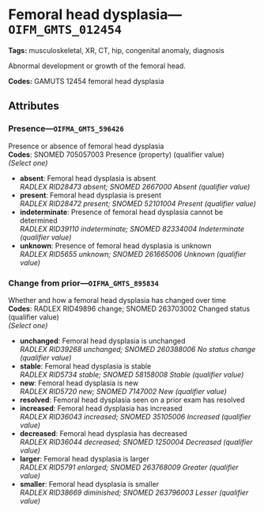 # Femoral head dysplasia—`OIFM_GMTS_012454`

**Tags:** musculoskeletal, XR, CT, hip, congenital anomaly, diagnosis

Abnormal development or growth of the femoral head.

**Codes:** GAMUTS 12454 femoral head dysplasia

## Attributes

### Presence—`OIFMA_GMTS_596426`

Presence or absence of femoral head dysplasia  
**Codes**: SNOMED 705057003 Presence (property) (qualifier value)  
*(Select one)*

- **absent**: Femoral head dysplasia is absent  
_RADLEX RID28473 absent; SNOMED 2667000 Absent (qualifier value)_
- **present**: Femoral head dysplasia is present  
_RADLEX RID28472 present; SNOMED 52101004 Present (qualifier value)_
- **indeterminate**: Presence of femoral head dysplasia cannot be determined  
_RADLEX RID39110 indeterminate; SNOMED 82334004 Indeterminate (qualifier value)_
- **unknown**: Presence of femoral head dysplasia is unknown  
_RADLEX RID5655 unknown; SNOMED 261665006 Unknown (qualifier value)_

### Change from prior—`OIFMA_GMTS_895834`

Whether and how a femoral head dysplasia has changed over time  
**Codes**: RADLEX RID49896 change; SNOMED 263703002 Changed status (qualifier value)  
*(Select one)*

- **unchanged**: Femoral head dysplasia is unchanged  
_RADLEX RID39268 unchanged; SNOMED 260388006 No status change (qualifier value)_
- **stable**: Femoral head dysplasia is stable  
_RADLEX RID5734 stable; SNOMED 58158008 Stable (qualifier value)_
- **new**: Femoral head dysplasia is new  
_RADLEX RID5720 new; SNOMED 7147002 New (qualifier value)_
- **resolved**: Femoral head dysplasia seen on a prior exam has resolved  
- **increased**: Femoral head dysplasia has increased  
_RADLEX RID36043 increased; SNOMED 35105006 Increased (qualifier value)_
- **decreased**: Femoral head dysplasia has decreased  
_RADLEX RID36044 decreased; SNOMED 1250004 Decreased (qualifier value)_
- **larger**: Femoral head dysplasia is larger  
_RADLEX RID5791 enlarged; SNOMED 263768009 Greater (qualifier value)_
- **smaller**: Femoral head dysplasia is smaller  
_RADLEX RID38669 diminished; SNOMED 263796003 Lesser (qualifier value)_